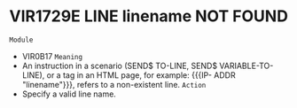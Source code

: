 # VIR1729E LINE linename NOT FOUND
`Module`
- 	VIR0B17
`Meaning`
- An instruction in a scenario (SEND$ TO-LINE, SEND$ VARIABLE-TO-LINE), or a tag in an HTML page, for example: {{{IP- ADDR "linename"}}}, refers to a non-existent line.
`Action`
- Specify a valid line name.
